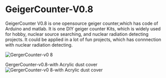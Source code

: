# GeigerCounter-V0.8
GeigerCounter V0.8 is one opensource geiger counter,which has code of Arduino and matlab.
It is one DIY geiger counter Kits, which is widely used for hobby, nuclear source searching, and nuclear radiation detecting projects.
It could be applied in a lot of fun projects, which has connnection with nuclear radiation detecting.

![GergerCounter-v0 8](https://github.com/2969773606/GeigerCounter-V0.8/assets/30722223/6abd48e5-9e4b-4f24-880d-ccce4c51db49)

GergerCounter-v0.8-with Acrylic dust cover 
![GergerCounter-v0 8-with Acrylic dust cover ](https://github.com/2969773606/GeigerCounter-V0.8/assets/30722223/98f68f5c-7510-4619-8f76-b820da01af83)
